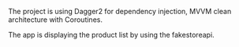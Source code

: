 The project is using Dagger2 for dependency injection, MVVM clean architecture with Coroutines. 

The app is displaying the product list by using the fakestoreapi. 

